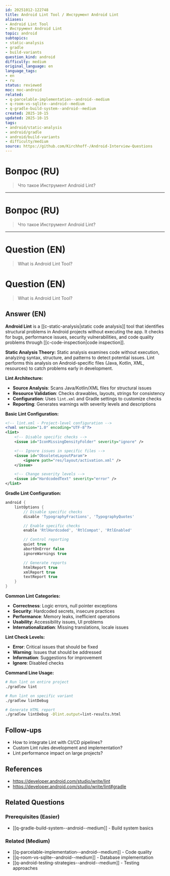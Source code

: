 ```yaml
---
id: 20251012-122748
title: Android Lint Tool / Инструмент Android Lint
aliases:
- Android Lint Tool
- Инструмент Android Lint
topic: android
subtopics:
- static-analysis
- gradle
- build-variants
question_kind: android
difficulty: medium
original_language: en
language_tags:
- en
- ru
status: reviewed
moc: moc-android
related:
- q-parcelable-implementation--android--medium
- q-room-vs-sqlite--android--medium
- q-gradle-build-system--android--medium
created: 2025-10-15
updated: 2025-10-15
tags:
- android/static-analysis
- android/gradle
- android/build-variants
- difficulty/medium
source: https://github.com/Kirchhoff-/Android-Interview-Questions
---
```


# Вопрос (RU)
> Что такое Инструмент Android Lint?

---

# Вопрос (RU)
> Что такое Инструмент Android Lint?

---

# Question (EN)
> What is Android Lint Tool?

# Question (EN)
> What is Android Lint Tool?

## Answer (EN)
**Android Lint** is a [[c-static-analysis|static code analysis]] tool that identifies structural problems in Android projects without executing the app. It checks for bugs, performance issues, security vulnerabilities, and code quality problems through [[c-code-inspection|code inspection]].

**Static Analysis Theory:**
Static analysis examines code without execution, analyzing syntax, structure, and patterns to detect potential issues. Lint performs this analysis on Android-specific files (Java, Kotlin, XML, resources) to catch problems early in development.

**Lint Architecture:**
- **Source Analysis**: Scans Java/Kotlin/XML files for structural issues
- **Resource Validation**: Checks drawables, layouts, strings for consistency
- **Configuration**: Uses `lint.xml` and Gradle settings to customize checks
- **Reporting**: Generates warnings with severity levels and descriptions

**Basic Lint Configuration:**
```xml
<!-- lint.xml - Project-level configuration -->
<?xml version="1.0" encoding="UTF-8"?>
<lint>
    <!-- Disable specific checks -->
    <issue id="IconMissingDensityFolder" severity="ignore" />

    <!-- Ignore issues in specific files -->
    <issue id="ObsoleteLayoutParam">
        <ignore path="res/layout/activation.xml" />
    </issue>

    <!-- Change severity levels -->
    <issue id="HardcodedText" severity="error" />
</lint>
```

**Gradle Lint Configuration:**
```gradle
android {
    lintOptions {
        // Disable specific checks
        disable 'TypographyFractions', 'TypographyQuotes'

        // Enable specific checks
        enable 'RtlHardcoded', 'RtlCompat', 'RtlEnabled'

        // Control reporting
        quiet true
        abortOnError false
        ignoreWarnings true

        // Generate reports
        htmlReport true
        xmlReport true
        textReport true
    }
}
```

**Common Lint Categories:**
- **Correctness**: Logic errors, null pointer exceptions
- **Security**: Hardcoded secrets, insecure practices
- **Performance**: Memory leaks, inefficient operations
- **Usability**: Accessibility issues, UI problems
- **Internationalization**: Missing translations, locale issues

**Lint Check Levels:**
- **Error**: Critical issues that should be fixed
- **Warning**: Issues that should be addressed
- **Information**: Suggestions for improvement
- **Ignore**: Disabled checks

**Command Line Usage:**
```bash
# Run lint on entire project
./gradlew lint

# Run lint on specific variant
./gradlew lintDebug

# Generate HTML report
./gradlew lintDebug -Dlint.output=lint-results.html
```

## Follow-ups

- How to integrate Lint with CI/CD pipelines?
- Custom Lint rules development and implementation?
- Lint performance impact on large projects?

## References

- https://developer.android.com/studio/write/lint
- https://developer.android.com/studio/write/lint#gradle

## Related Questions

### Prerequisites (Easier)
- [[q-gradle-build-system--android--medium]] - Build system basics
### Related (Medium)
- [[q-parcelable-implementation--android--medium]] - Code quality
- [[q-room-vs-sqlite--android--medium]] - Database implementation
- [[q-android-testing-strategies--android--medium]] - Testing approaches